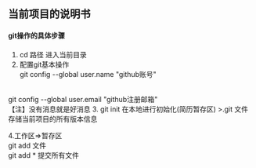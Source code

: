 ## 当前项目的说明书

#### git操作的具体步骤

1. cd 路径 进入当前目录
2. 配置git基本操作<br/>
git config --global user.name "github账号"
<br/>
git config --global user.email "github注册邮箱"
<br/>
  【注】没有消息就是好消息
3. git init 在本地进行初始化(简历暂存区)  
    >.git 文件存储当前项目的所有版本信息

4.工作区=>暂存区  
   git add 文件  
git add * 提交所有文件

